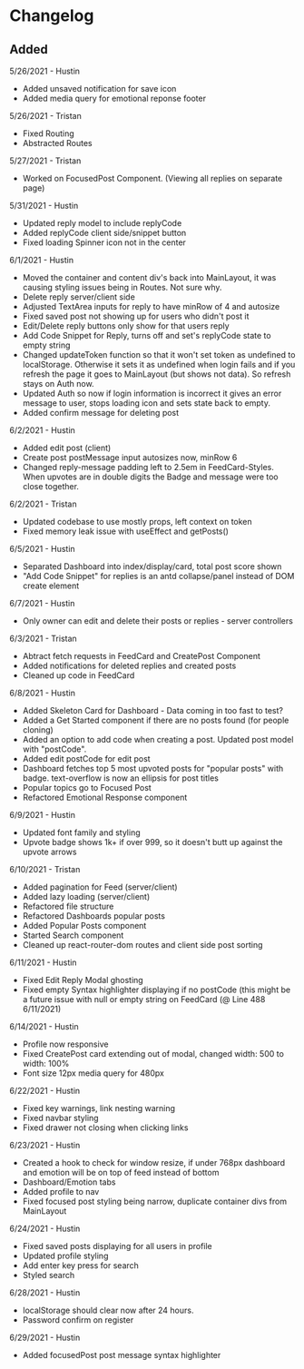 # Changelog

## Added

5/26/2021 - Hustin

- Added unsaved notification for save icon
- Added media query for emotional reponse footer

5/26/2021 - Tristan

- Fixed Routing
- Abstracted Routes

5/27/2021 - Tristan

- Worked on FocusedPost Component. (Viewing all replies on separate page)

5/31/2021 - Hustin

- Updated reply model to include replyCode
- Added replyCode client side/snippet button
- Fixed loading Spinner icon not in the center

6/1/2021 - Hustin

- Moved the container and content div's back into MainLayout, it was causing styling issues being in Routes. Not sure why.
- Delete reply server/client side
- Adjusted TextArea inputs for reply to have minRow of 4 and autosize
- Fixed saved post not showing up for users who didn't post it
- Edit/Delete reply buttons only show for that users reply
- Add Code Snippet for Reply, turns off and set's replyCode state to empty string
- Changed updateToken function so that it won't set token as undefined to localStorage. Otherwise it sets it as undefined when login fails and if you refresh the page it goes to MainLayout (but shows not data). So refresh stays on Auth now.
- Updated Auth so now if login information is incorrect it gives an error message to user, stops loading icon and sets state back to empty.
- Added confirm message for deleting post

6/2/2021 - Hustin

- Added edit post (client)
- Create post postMessage input autosizes now, minRow 6
- Changed reply-message padding left to 2.5em in FeedCard-Styles. When upvotes are in double digits the Badge and message were too close together.

6/2/2021 - Tristan

- Updated codebase to use mostly props, left context on token
- Fixed memory leak issue with useEffect and getPosts()

6/5/2021 - Hustin

- Separated Dashboard into index/display/card, total post score shown
- "Add Code Snippet" for replies is an antd collapse/panel instead of DOM create element

6/7/2021 - Hustin

- Only owner can edit and delete their posts or replies - server controllers

6/3/2021 - Tristan

- Abtract fetch requests in FeedCard and CreatePost Component
- Added notifications for deleted replies and created posts
- Cleaned up code in FeedCard

6/8/2021 - Hustin

- Added Skeleton Card for Dashboard - Data coming in too fast to test?
- Added a Get Started component if there are no posts found (for people cloning)
- Added an option to add code when creating a post. Updated post model with "postCode".
- Added edit postCode for edit post
- Dashboard fetches top 5 most upvoted posts for "popular posts" with badge. text-overflow is now an ellipsis for post titles
- Popular topics go to Focused Post
- Refactored Emotional Response component

6/9/2021 - Hustin

- Updated font family and styling
- Upvote badge shows 1k+ if over 999, so it doesn't butt up against the upvote arrows

6/10/2021 - Tristan

- Added pagination for Feed (server/client)
- Added lazy loading (server/client)
- Refactored file structure
- Refactored Dashboards popular posts
- Added Popular Posts component
- Started Search component
- Cleaned up react-router-dom routes and client side post sorting

6/11/2021 - Hustin

- Fixed Edit Reply Modal ghosting
- Fixed empty Syntax highlighter displaying if no postCode (this might be a future issue with null or empty string on FeedCard (@ Line 488 6/11/2021)

6/14/2021 - Hustin

- Profile now responsive
- Fixed CreatePost card extending out of modal, changed width: 500 to width: 100%
- Font size 12px media query for 480px

6/22/2021 - Hustin

- Fixed key warnings, link nesting warning
- Fixed navbar styling
- Fixed drawer not closing when clicking links

6/23/2021 - Hustin

- Created a hook to check for window resize, if under 768px dashboard and emotion will be on top of feed instead of bottom
- Dashboard/Emotion tabs
- Added profile to nav
- Fixed focused post styling being narrow, duplicate container divs from MainLayout

6/24/2021 - Hustin

- Fixed saved posts displaying for all users in profile
- Updated profile styling
- Add enter key press for search
- Styled search

6/28/2021 - Hustin

- localStorage should clear now after 24 hours.
- Password confirm on register

6/29/2021 - Hustin

- Added focusedPost post message syntax highlighter
